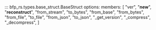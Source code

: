 ::: bfp_rs.types.base_struct.BaseStruct
    options:
        members: [
            "ver",
            "__new__",
            "__reconstruct__",
            "from_stream",
            "to_bytes",
            "from_base",
            "from_bytes",
            "from_file",
            "to_file",
            "from_json",
            "to_json",
            "_get_version",
            "_compress",
            "_decompress",
        ]
